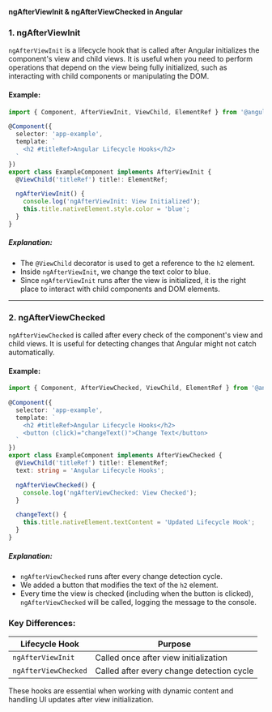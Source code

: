 **ngAfterViewInit & ngAfterViewChecked in Angular**

### **1. ngAfterViewInit**
`ngAfterViewInit` is a lifecycle hook that is called after Angular initializes the component's view and child views. It is useful when you need to perform operations that depend on the view being fully initialized, such as interacting with child components or manipulating the DOM.

#### **Example:**

```typescript
import { Component, AfterViewInit, ViewChild, ElementRef } from '@angular/core';

@Component({
  selector: 'app-example',
  template: `
    <h2 #titleRef>Angular Lifecycle Hooks</h2>
  `
})
export class ExampleComponent implements AfterViewInit {
  @ViewChild('titleRef') title!: ElementRef;

  ngAfterViewInit() {
    console.log('ngAfterViewInit: View Initialized');
    this.title.nativeElement.style.color = 'blue';
  }
}
```

##### **Explanation:**
- The `@ViewChild` decorator is used to get a reference to the `h2` element.
- Inside `ngAfterViewInit`, we change the text color to blue.
- Since `ngAfterViewInit` runs after the view is initialized, it is the right place to interact with child components and DOM elements.

---

### **2. ngAfterViewChecked**
`ngAfterViewChecked` is called after every check of the component's view and child views. It is useful for detecting changes that Angular might not catch automatically.

#### **Example:**

```typescript
import { Component, AfterViewChecked, ViewChild, ElementRef } from '@angular/core';

@Component({
  selector: 'app-example',
  template: `
    <h2 #titleRef>Angular Lifecycle Hooks</h2>
    <button (click)="changeText()">Change Text</button>
  `
})
export class ExampleComponent implements AfterViewChecked {
  @ViewChild('titleRef') title!: ElementRef;
  text: string = 'Angular Lifecycle Hooks';

  ngAfterViewChecked() {
    console.log('ngAfterViewChecked: View Checked');
  }

  changeText() {
    this.title.nativeElement.textContent = 'Updated Lifecycle Hook';
  }
}
```

##### **Explanation:**
- `ngAfterViewChecked` runs after every change detection cycle.
- We added a button that modifies the text of the `h2` element.
- Every time the view is checked (including when the button is clicked), `ngAfterViewChecked` will be called, logging the message to the console.

### **Key Differences:**
| Lifecycle Hook         | Purpose |
|------------------------|---------|
| `ngAfterViewInit`      | Called once after view initialization |
| `ngAfterViewChecked`   | Called after every change detection cycle |

These hooks are essential when working with dynamic content and handling UI updates after view initialization.

